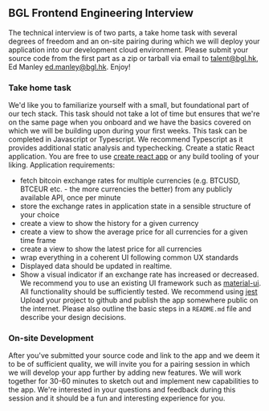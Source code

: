 ## BGL Frontend Engineering Interview
The technical interview is of two parts, a take home task with several degrees of freedom and an on-site pairing during which we will deploy your application into our development cloud environment.
Please submit your source code from the first part as a zip or tarball via email to talent@bgl.hk, Ed Manley ed.manley@bgl.hk. Enjoy!
### Take home task
We'd like you to familiarize yourself with a small, but foundational part of our tech stack. This task should not take a lot of time but ensures that we're on the same page when you onboard and we have the basics covered on which we will be building upon during your first weeks.
This task can be completed in Javascript or Typescript. We recommend Typescript as it provides additional static analysis and typechecking.
Create a static React application. You are free to use [create react app](https://github.com/facebook/create-react-app) or any build tooling of your liking.
Application requirements:
- fetch bitcoin exchange rates for multiple currencies (e.g. BTCUSD, BTCEUR etc. - the more currencies the better) from any publicly available API, once per minute
- store the exchange rates in application state in a sensible structure of your choice
- create a view to show the history for a given currency
- create a view to show the average price for all currencies for a given time frame
- create a view to show the latest price for all currencies
- wrap everything in a coherent UI following common UX standards
- Displayed data should be updated in realtime.
- Show a visual indicator if an exchange rate has increased or decreased.
We recommend you to use an existing UI framework such as [material-ui](https://material-ui.com/).
All functionality should be sufficiently tested. We recommend using [jest](https://jestjs.io/docs/en/getting-started)
Upload your project to github and publish the app somewhere public on the internet.
Please also outline the basic steps in a `README.md` file and describe your design decisions.
### On-site Development
After you've submitted your source code and link to the app and we deem it to be of sufficient quality, we will invite you for a pairing session in which we will develop your app further by adding new features. We will work together for 30-60 minutes to sketch out and implement new capabilities to the app. We're interested in your questions and feedback during this session and it should be a fun and interesting experience for you.
